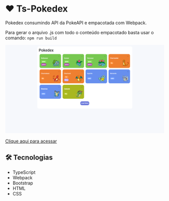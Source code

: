 # ❤ Ts-Pokedex 

Pokedex consumindo API da PokeAPI e empacotada com Webpack.

Para gerar o arquivo .js com todo o conteúdo empacotado basta usar o comando:
`npm run build`

![preview](./.github/preview.png)

[Clique aqui para acessar](https://paulo1402.github.io/Ts-Pokedex/)

## 🛠 Tecnologias

- TypeScript
- Webpack
- Bootstrap
- HTML
- CSS
